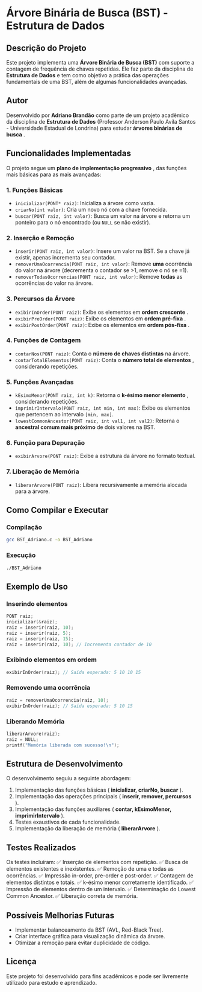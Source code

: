 # Árvore Binária de Busca (BST) - Estrutura de Dados

## Descrição do Projeto

Este projeto implementa uma **Árvore Binária de Busca (BST)** com suporte a contagem de frequência de chaves repetidas. Ele faz parte da disciplina de **Estrutura de Dados** e tem como objetivo a prática das operações fundamentais de uma BST, além de algumas funcionalidades avançadas.

## Autor

Desenvolvido por **Adriano Brandão** como parte de um projeto acadêmico da disciplina de **Estrutura de Dados** (Professor Anderson Paulo Avila Santos - Universidade Estadual de Londrina) para estudar  **árvores binárias de busca** .

## Funcionalidades Implementadas

O projeto segue um  **plano de implementação progressivo** , das funções mais básicas para as mais avançadas:

### **1. Funções Básicas**

* `inicializar(PONT* raiz)`: Inicializa a árvore como vazia.
* `criarNo(int valor)`: Cria um novo nó com a chave fornecida.
* `buscar(PONT raiz, int valor)`: Busca um valor na árvore e retorna um ponteiro para o nó encontrado (ou `NULL` se não existir).

### **2. Inserção e Remoção**

* `inserir(PONT raiz, int valor)`: Insere um valor na BST. Se a chave já existir, apenas incrementa seu contador.
* `removerUmaOcorrencia(PONT raiz, int valor)`: Remove **uma** ocorrência do valor na árvore (decrementa o contador se >1, remove o nó se =1).
* `removerTodasOcorrencias(PONT raiz, int valor)`: Remove **todas** as ocorrências do valor na árvore.

### **3. Percursos da Árvore**

* `exibirInOrder(PONT raiz)`: Exibe os elementos em  **ordem crescente** .
* `exibirPreOrder(PONT raiz)`: Exibe os elementos em  **ordem pré-fixa** .
* `exibirPostOrder(PONT raiz)`: Exibe os elementos em  **ordem pós-fixa** .

### **4. Funções de Contagem**

* `contarNos(PONT raiz)`: Conta o **número de chaves distintas** na árvore.
* `contarTotalElementos(PONT raiz)`: Conta o  **número total de elementos** , considerando repetições.

### **5. Funções Avançadas**

* `kEsimoMenor(PONT raiz, int k)`: Retorna o  **k-ésimo menor elemento** , considerando repetições.
* `imprimirIntervalo(PONT raiz, int min, int max)`: Exibe os elementos que pertencem ao intervalo `[min, max]`.
* `lowestCommonAncestor(PONT raiz, int val1, int val2)`: Retorna o **ancestral comum mais próximo** de dois valores na BST.

### **6. Função para Depuração**

* `exibirArvore(PONT raiz)`: Exibe a estrutura da árvore no formato textual.

### **7. Liberação de Memória**

* `liberarArvore(PONT raiz)`: Libera recursivamente a memória alocada para a árvore.

## Como Compilar e Executar

### **Compilação**

```sh
gcc BST_Adriano.c -o BST_Adriano
```

### **Execução**

```sh
./BST_Adriano
```

## Exemplo de Uso

### **Inserindo elementos**

```c
PONT raiz;
inicializar(&raiz);
raiz = inserir(raiz, 10);
raiz = inserir(raiz, 5);
raiz = inserir(raiz, 15);
raiz = inserir(raiz, 10); // Incrementa contador de 10
```

### **Exibindo elementos em ordem**

```c
exibirInOrder(raiz); // Saída esperada: 5 10 10 15
```

### **Removendo uma ocorrência**

```c
raiz = removerUmaOcorrencia(raiz, 10);
exibirInOrder(raiz); // Saída esperada: 5 10 15
```

### **Liberando Memória**

```c
liberarArvore(raiz);
raiz = NULL;
printf("Memória liberada com sucesso!\n");
```

## Estrutura de Desenvolvimento

O desenvolvimento seguiu a seguinte abordagem:

1. Implementação das funções básicas ( **inicializar, criarNo, buscar** ).
2. Implementação das operações principais ( **inserir, remover, percursos** ).
3. Implementação das funções auxiliares ( **contar, kEsimoMenor, imprimirIntervalo** ).
4. Testes exaustivos de cada funcionalidade.
5. Implementação da liberação de memória ( **liberarArvore** ).

## Testes Realizados

Os testes incluíram:
✅ Inserção de elementos com repetição.
✅ Busca de elementos existentes e inexistentes.
✅ Remoção de uma e todas as ocorrências.
✅ Impressão in-order, pre-order e post-order.
✅ Contagem de elementos distintos e totais.
✅ k-ésimo menor corretamente identificado.
✅ Impressão de elementos dentro de um intervalo.
✅ Determinação do Lowest Common Ancestor.
✅ Liberação correta de memória.

## Possíveis Melhorias Futuras

* Implementar balanceamento da BST (AVL, Red-Black Tree).
* Criar interface gráfica para visualização dinâmica da árvore.
* Otimizar a remoção para evitar duplicidade de código.

## Licença

Este projeto foi desenvolvido para fins acadêmicos e pode ser livremente utilizado para estudo e aprendizado.
